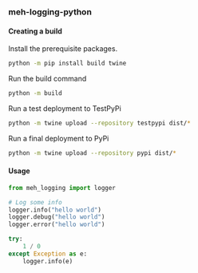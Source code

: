 ### meh-logging-python

#### Creating a build

Install the prerequisite packages.

```sh
python -m pip install build twine
```

Run the build command

```sh
python -m build
```

Run a test deployment to TestPyPi

```sh
python -m twine upload --repository testpypi dist/*
```

Run a final deployment to PyPi

```sh
python -m twine upload --repository pypi dist/*
```

#### Usage

```python
from meh_logging import logger

# Log some info
logger.info("hello world")
logger.debug("hello world")
logger.error("hello world")

try:
    1 / 0
except Exception as e:
    logger.info(e)
```
